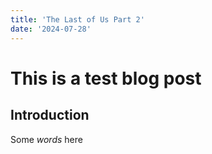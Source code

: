 ```yaml
---
title: 'The Last of Us Part 2'
date: '2024-07-28'
---
```


# This is a test blog post 

## Introduction

Some _words_ here